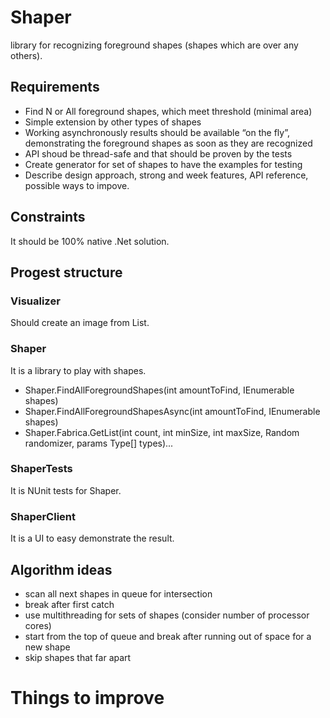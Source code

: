 # Shaper

library for recognizing foreground shapes (shapes which are over any others).

## Requirements

- Find N or All foreground shapes, which meet threshold (minimal area)
- Simple extension by other types of shapes
- Working asynchronously results should be available “on the fly”, demonstrating the foreground shapes as soon as they are recognized
- API shoud be thread-safe and that should be proven by the tests
- Create generator for set of shapes to have the examples for testing
- Describe design approach, strong and week features, API reference, possible ways to impove.

## Constraints

It should be 100% native .Net solution.

## Progest structure

### Visualizer 

Should create an image from List<Shapes>. 

### Shaper 
It is a library to play with shapes.
- Shaper.FindAllForegroundShapes(int amountToFind, IEnumerable<Shape> shapes)  
- Shaper.FindAllForegroundShapesAsync(int amountToFind, IEnumerable<Shape> shapes)
- Shaper.Fabrica.GetList(int count, int minSize, int maxSize, Random randomizer, params Type[] types)...

### ShaperTests 

It is NUnit tests for Shaper.  

### ShaperClient

It is a UI to easy demonstrate the result.  

## Algorithm ideas

- scan all next shapes in queue for intersection
- break after first catch
- use multithreading for sets of shapes (consider number of processor cores)
- start from the top of queue and break after running out of space for a new shape
- skip shapes that far apart

# Things to improve
